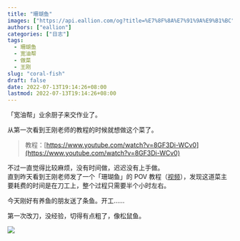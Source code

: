 ```yaml
---
title: "珊瑚鱼"
images: ["https://api.eallion.com/og?title=%E7%8F%8A%E7%91%9A%E9%B1%BC"]
authors: ["eallion"]
categories: ["日志"]
tags: 
  - 珊瑚鱼
  - 宽油帮
  - 做菜
  - 王刚
slug: "coral-fish"
draft: false
date: 2022-07-13T19:14:26+08:00
lastmod: 2022-07-13T19:14:26+08:00
---
```


「宽油帮」业余厨子来交作业了。  

从第一次看到王刚老师的教程的时候就想做这个菜了。  

> 教程：[https://www.youtube.com/watch?v=8GF3Di-WCv0](https://www.youtube.com/watch?v=8GF3Di-WCv0)

不过一直觉得比较麻烦，没有时间做，迟迟没有上手做。  
直到昨天看到王刚老师发了一个「珊瑚鱼」的 POV 教程（[视频](https://www.youtube.com/watch?v=RO036m2jvK8)），发现这道菜主要耗费的时间是在刀工上，整个过程只需要半个小时左右。

今天刚好有养鱼的朋友送了条鱼。开工……  

第一次改刀，没经验，切得有点粗了，像松鼠鱼。  

![](/assets/images/posts/2022/07/coral_fish.jpg)
